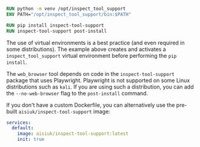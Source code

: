 

``` dockerfile
RUN python -m venv /opt/inspect_tool_support
ENV PATH="/opt/inspect_tool_support/bin:$PATH"

RUN pip install inspect-tool-support
RUN inspect-tool-support post-install
```

The use of virtual environments is a best practice (and even required in some distributions). The example above creates and activates a `inspect_tool_support` virtual environment before performing the `pip install`.

The `web_browser` tool depends on code in the `inspect-tool-support` package that uses Playwright. Playwright is not supported on some Linux distributions such as `kali`. If you are using such a distribution, you can add the `--no-web-browser` flag to the `post-install` command.

If you don't have a custom Dockerfile, you can alternatively use the pre-built `aisiuk/inspect-tool-support` image:

``` {.yaml filename="compose.yaml"}
services:
  default:
    image: aisiuk/inspect-tool-support:latest
    init: true
```
